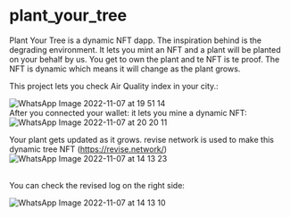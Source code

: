 # plant_your_tree

Plant Your Tree is a dynamic NFT dapp. The inspiration behind is the degrading environment. It lets you mint an NFT and a plant will be planted on your behalf by us. You get to own the plant and te NFT is te proof. The NFT is dynamic which means it will change as the plant grows.

This project lets you check Air Quality index in your city.:
<br>

![WhatsApp Image 2022-11-07 at 19 51 14](https://user-images.githubusercontent.com/85965351/200338718-6d92d6e5-a862-461f-806a-01f89fbc6eb1.jpeg)
<br>
After you connected your wallet: it lets you mine a dynamic NFT:
<br>
![WhatsApp Image 2022-11-07 at 20 20 11](https://user-images.githubusercontent.com/85965351/200339853-a25e6d09-5eb6-4c48-8905-cd4cb93d7423.jpeg)
<br>


Your plant gets updated as it grows. revise network is used to make this dynamic tree NFT (https://revise.network/)
<br>
![WhatsApp Image 2022-11-07 at 14 13 23](https://user-images.githubusercontent.com/85965351/200339378-9b3ed773-d084-4acc-a4f1-755b9673ec98.jpeg)

<br>
You can check the revised log on the right side:


<br>


![WhatsApp Image 2022-11-07 at 14 13 10](https://user-images.githubusercontent.com/85965351/200339494-8be28931-a64a-4c1e-a9ca-cd55c1a7574d.jpeg)
